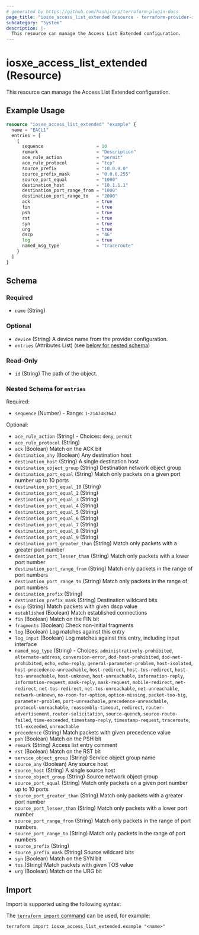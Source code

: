 ```yaml
---
# generated by https://github.com/hashicorp/terraform-plugin-docs
page_title: "iosxe_access_list_extended Resource - terraform-provider-iosxe"
subcategory: "System"
description: |-
  This resource can manage the Access List Extended configuration.
---
```


# iosxe_access_list_extended (Resource)

This resource can manage the Access List Extended configuration.

## Example Usage

```terraform
resource "iosxe_access_list_extended" "example" {
  name = "EACL1"
  entries = [
    {
      sequence                    = 10
      remark                      = "Description"
      ace_rule_action             = "permit"
      ace_rule_protocol           = "tcp"
      source_prefix               = "10.0.0.0"
      source_prefix_mask          = "0.0.0.255"
      source_port_equal           = "1000"
      destination_host            = "10.1.1.1"
      destination_port_range_from = "1000"
      destination_port_range_to   = "2000"
      ack                         = true
      fin                         = true
      psh                         = true
      rst                         = true
      syn                         = true
      urg                         = true
      dscp                        = "46"
      log                         = true
      named_msg_type              = "traceroute"
    }
  ]
}
```

<!-- schema generated by tfplugindocs -->
## Schema

### Required

- `name` (String)

### Optional

- `device` (String) A device name from the provider configuration.
- `entries` (Attributes List) (see [below for nested schema](#nestedatt--entries))

### Read-Only

- `id` (String) The path of the object.

<a id="nestedatt--entries"></a>
### Nested Schema for `entries`

Required:

- `sequence` (Number) - Range: `1`-`2147483647`

Optional:

- `ace_rule_action` (String) - Choices: `deny`, `permit`
- `ace_rule_protocol` (String)
- `ack` (Boolean) Match on the ACK bit
- `destination_any` (Boolean) Any destination host
- `destination_host` (String) A single destination host
- `destination_object_group` (String) Destination network object group
- `destination_port_equal` (String) Match only packets on a given port number up to 10 ports
- `destination_port_equal_10` (String)
- `destination_port_equal_2` (String)
- `destination_port_equal_3` (String)
- `destination_port_equal_4` (String)
- `destination_port_equal_5` (String)
- `destination_port_equal_6` (String)
- `destination_port_equal_7` (String)
- `destination_port_equal_8` (String)
- `destination_port_equal_9` (String)
- `destination_port_greater_than` (String) Match only packets with a greater port number
- `destination_port_lesser_than` (String) Match only packets with a lower port number
- `destination_port_range_from` (String) Match only packets in the range of port numbers
- `destination_port_range_to` (String) Match only packets in the range of port numbers
- `destination_prefix` (String)
- `destination_prefix_mask` (String) Destination wildcard bits
- `dscp` (String) Match packets with given dscp value
- `established` (Boolean) Match established connections
- `fin` (Boolean) Match on the FIN bit
- `fragments` (Boolean) Check non-initial fragments
- `log` (Boolean) Log matches against this entry
- `log_input` (Boolean) Log matches against this entry, including input interface
- `named_msg_type` (String) - Choices: `administratively-prohibited`, `alternate-address`, `conversion-error`, `dod-host-prohibited`, `dod-net-prohibited`, `echo`, `echo-reply`, `general-parameter-problem`, `host-isolated`, `host-precedence-unreachable`, `host-redirect`, `host-tos-redirect`, `host-tos-unreachable`, `host-unknown`, `host-unreachable`, `information-reply`, `information-request`, `mask-reply`, `mask-request`, `mobile-redirect`, `net-redirect`, `net-tos-redirect`, `net-tos-unreachable`, `net-unreachable`, `network-unknown`, `no-room-for-option`, `option-missing`, `packet-too-big`, `parameter-problem`, `port-unreachable`, `precedence-unreachable`, `protocol-unreachable`, `reassembly-timeout`, `redirect`, `router-advertisement`, `router-solicitation`, `source-quench`, `source-route-failed`, `time-exceeded`, `timestamp-reply`, `timestamp-request`, `traceroute`, `ttl-exceeded`, `unreachable`
- `precedence` (String) Match packets with given precedence value
- `psh` (Boolean) Match on the PSH bit
- `remark` (String) Access list entry comment
- `rst` (Boolean) Match on the RST bit
- `service_object_group` (String) Service object group name
- `source_any` (Boolean) Any source host
- `source_host` (String) A single source host
- `source_object_group` (String) Source network object group
- `source_port_equal` (String) Match only packets on a given port number up to 10 ports
- `source_port_greater_than` (String) Match only packets with a greater port number
- `source_port_lesser_than` (String) Match only packets with a lower port number
- `source_port_range_from` (String) Match only packets in the range of port numbers
- `source_port_range_to` (String) Match only packets in the range of port numbers
- `source_prefix` (String)
- `source_prefix_mask` (String) Source wildcard bits
- `syn` (Boolean) Match on the SYN bit
- `tos` (String) Match packets with given TOS value
- `urg` (Boolean) Match on the URG bit

## Import

Import is supported using the following syntax:

The [`terraform import` command](https://developer.hashicorp.com/terraform/cli/commands/import) can be used, for example:

```shell
terraform import iosxe_access_list_extended.example "<name>"
```
